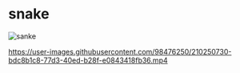 # snake

![sanke](https://user-images.githubusercontent.com/98476250/210250719-13eb5841-2907-40b6-b0f9-7d6fb2b2677e.gif)


https://user-images.githubusercontent.com/98476250/210250730-bdc8b1c8-77d3-40ed-b28f-e0843418fb36.mp4


